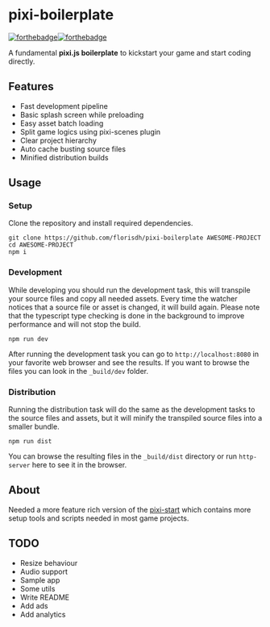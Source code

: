 # pixi-boilerplate
[![forthebadge](https://forthebadge.com/images/badges/built-with-love.svg)](https://forthebadge.com)[![forthebadge](https://forthebadge.com/images/badges/check-it-out.svg)](https://forthebadge.com)

A fundamental **pixi.js boilerplate** to kickstart your game and start coding directly.

## Features
- Fast development pipeline
- Basic splash screen while preloading
- Easy asset batch loading
- Split game logics using pixi-scenes plugin
- Clear project hierarchy
- Auto cache busting source files
- Minified distribution builds

## Usage

### Setup
Clone the repository and install required dependencies.
```
git clone https://github.com/florisdh/pixi-boilerplate AWESOME-PROJECT
cd AWESOME-PROJECT
npm i
```

### Development
While developing you should run the development task, this will transpile your source files and copy all needed assets. Every time the watcher notices that a source file or asset is changed, it will build again. Please note that the typescript type checking is done in the background to improve performance and will not stop the build.
```
npm run dev
```
After running the development task you can go to ``http://localhost:8080`` in your favorite web browser and see the results. If you want to browse the files you can look in the ``_build/dev`` folder.

### Distribution
Running the distribution task will do the same as the development tasks to the source files and assets, but it will minify the transpiled source files into a smaller bundle.
```
npm run dist
```
You can browse the resulting files in the ``_build/dist`` directory or run ``http-server`` here to see it in the browser.

## About
Needed a more feature rich version of the [pixi-start](https://github.com/florisdh/pixi-start) which contains more setup tools and scripts needed in most game projects.

## TODO
- Resize behaviour
- Audio support
- Sample app
- Some utils
- Write README
- Add ads
- Add analytics
